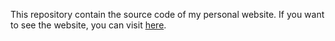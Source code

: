 This repository contain the source code of my personal website. If you want to see the website, you can visit [here](https://marcdcls.github.io/).
